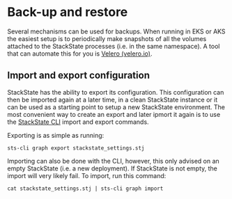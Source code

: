 # Back-up and restore

Several mechanisms can be used for backups. When running in EKS or AKS the easiest setup is to periodically make snapshots of all the volumes attached to the StackState processes \(i.e. in the same namespace\). A tool that can automate this for you is [Velero (velero.io)](https://velero.io/).

## Import and export configuration

StackState has the ability to export its configuration. This configuration can then be imported again at a later time, in a clean StackState instance or it can be used as a starting point to setup a new StackState environment. The most convenient way to create an export and later ipmort it again is to use the [StackState CLI](../cli.md) import and export commands.

Exporting is as simple as running:
```
sts-cli graph export stackstate_settings.stj
```

Importing can also be done with the CLI, however, this only advised on an empty StackState \(i.e. a new deployment\). If StackState is not empty, the import will very likely fail. To import, run this command:

```
cat stackstate_settings.stj | sts-cli graph import
```
